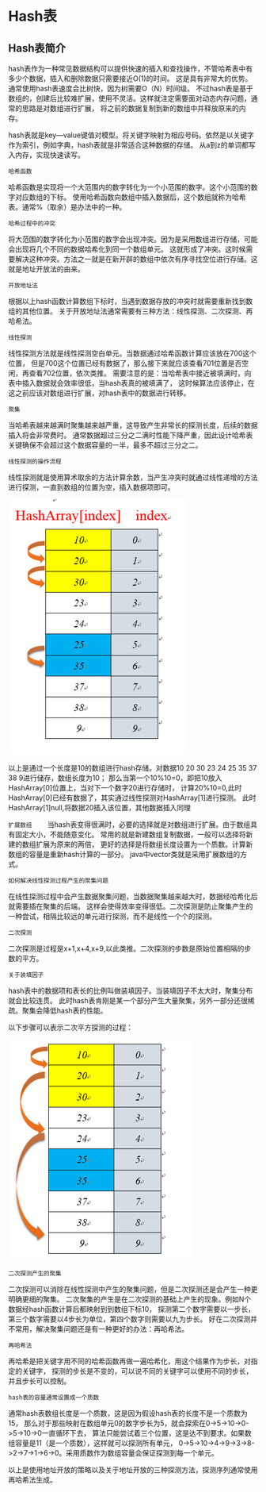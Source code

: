# Hash表
## Hash表简介

hash表作为一种常见数据结构可以提供快速的插入和查找操作，不管哈希表中有多少个数据，插入和删除数据只需要接近O(1)的时间。
这是具有非常大的优势。通常使用hash表速度会比树快，因为树需要O（N）时间级。
不过hash表是基于数组的，创建后比较难扩展，使用不灵活。这样就注定需要面对动态内存问题，通常的思路是对数组进行扩展，
将之前的数据复制到新的数组中并释放原来的内存。

hash表就是key—value键值对模型。将关键字映射为相应号码。依然是以关键字作为索引，例如字典，hash表就是非常适合这种数据的存储。
从a到z的单词都写入内存，实现快速读写。

`哈希函数`

哈希函数是实现将一个大范围内的数字转化为一个小范围的数字。这个小范围的数字对应数组的下标。
使用哈希函数向数组中插入数据后，这个数组就称为哈希表。通常%（取余）是办法中的一种。

`哈希过程中的冲突`

将大范围的数字转化为小范围的数字会出现冲突。因为是采用数组进行存储，可能会出现将几个不同的数据哈希化到同一个数组单元。
这就形成了冲突。这时候需要解决这种冲突。方法之一就是在新开辟的数组中依次有序寻找空位进行存储。这就是地址开放法的由来。

`开放地址法`

根据以上hash函数计算数组下标时，当遇到数据存放的冲突时就需要重新找到数组的其他位置。
关于开放地址法通常需要有三种方法：线性探测、二次探测、再哈希法。

`线性探测`

线性探测方法就是线性探测空白单元。当数据通过哈希函数计算应该放在700这个位置，
但是700这个位置已经有数据了，那么接下来就应该查看701位置是否空闲，再查看702位置，依次类推。
需要注意的是：当哈希表中接近被填满时，向表中插入数据就会效率很低，当hash表真的被填满了，
这时候算法应该停止，在这之前应该对数组进行扩展，对hash表中的数据进行转移。

`聚集`

当哈希表越来越满时聚集越来越严重，这导致产生非常长的探测长度，后续的数据插入将会非常费时。
通常数据超过三分之二满时性能下降严重，因此设计哈希表关键确保不会超过这个数据容量的一半，最多不超过三分之二。

`线性探测的操作流程`

线性探测就是使用算术取余的方法计算余数，当产生冲突时就通过线性递增的方法进行探测，一直到数组的位置为空，插入数据项即可。

<img src="images/hash01.png" height="515" width="363"/>

以上是通过一个长度是10的数组进行hash存储。对数据10 20 30 23 24 25 35 37 38 9进行储存，数组长度为10；
那么当第一个10%10=0，即把10放入HashArray[0]位置上，当对下一个数字20进行存储时，
计算20%10=0,此时HashArray[0]已经有数据了，其实通过线性探测对HashArray[1]进行探测。
此时HashArray[1]null,将数据20插入该位置，其他数据插入同理

`扩展数组`
      
当hash表变得很满时，必要的选择就是对数组进行扩展。由于数组具有固定大小，不能随意变化。
常用的就是新建数组复制数据，一般可以选择将新建的数组扩展为原来的两倍，
更好的选择是将数组长度设置为一个质数。计算新数组的容量是重新hash计算的一部分。
java中vector类就是采用扩展数组的方式。

`如何解决线性探测过程产生的聚集问题`

在线性探测过程中会产生数据聚集问题，当数据聚集越来越大时，数据经哈希化后就需要插在聚集的后端。
这样会使得效率变得很低。二次探测是防止聚集产生的一种尝试，相隔比较远的单元进行探测，而不是线性一个个的探测。

`二次探测`

二次探测是过程是x+1,x+4,x+9,以此类推。二次探测的步数是原始位置相隔的步数的平方。

`关于装填因子`

hash表中的数据项和表长的比例叫做装填因子。当装填因子不太大时，聚集分布就会比较连贯。
此时hash表肯刚是某一个部分产生大量聚集，另外一部分还很稀疏。聚集会降低hash表的性能。

以下步骤可以表示二次平方探测的过程：

<img src="images/hash02.png" width="372" height="446"/>

`二次探测产生的聚集`

二次探测可以消除在线性探测中产生的聚集问题，但是二次探测还是会产生一种更明确更细的聚集。
二次聚集的产生是在二次探测的基础上产生的现象。例如N个数据经hash函数计算后都映射到到数组下标10，
探测第二个数字需要以一步长，第三个数字需要以4步长为单位，第四个数字则需要以九为步长。
好在二次探测并不常用，解决聚集问题还是有一种更好的办法：再哈希法。

`再哈希法`

再哈希是把关键字用不同的哈希函数再做一遍哈希化，用这个结果作为步长，对指定的关键字，
探测的步长是不变的，可以说不同的关键字可以使用不同的步长，并且步长可以控制。

`hash表的容量通常设置成一个质数`

通常hash表数组长度是一个质数，这是因为假设hash表的长度不是一个质数为15，
那么对于那些映射在数组单元0的数字步长为5，就会探索在0->5->10->0->5->10->0一直循环下去，
算法只能尝试着三个位置，这是达不到要求。如果数组容量是11（是一个质数），这样就可以探测所有单元，
0->5->10->4->9->3->8->2->7->1->6->0。采用质数作为数组容量会保证探测到每一个单元。

以上是使用地址开放的策略以及关于地址开放的三种探测方法，探测序列通常使用再哈希法生成。
